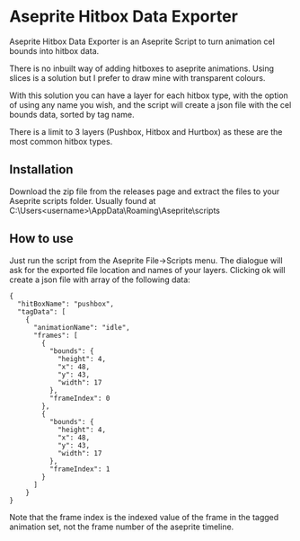 # Aseprite Hitbox Data Exporter

Aseprite Hitbox Data Exporter is an Aseprite Script to turn animation cel bounds into hitbox data.

There is no inbuilt way of adding hitboxes to aseprite animations. Using slices is a solution but I prefer to draw mine with transparent colours.

With this solution you can have a layer for each hitbox type, with the option of using any name you wish, and the script will create a json file with the cel bounds data, sorted by tag name.

There is a limit to 3 layers (Pushbox, Hitbox and Hurtbox) as these are the most common hitbox types.

## Installation
Download the zip file from the releases page and extract the files to your Aseprite scripts folder. Usually found at C:\Users\<username>\AppData\Roaming\Aseprite\scripts

## How to use
Just run the script from the Aseprite File->Scripts menu.
The dialogue will ask for the exported file location and names of your layers. Clicking ok will create a json file with array of the following data:

````
{
  "hitBoxName": "pushbox",
  "tagData": [
    {
      "animationName": "idle",
      "frames": [
        {
          "bounds": {
            "height": 4,
            "x": 48,
            "y": 43,
            "width": 17
          },
          "frameIndex": 0
        },
        {
          "bounds": {
            "height": 4,
            "x": 48,
            "y": 43,
            "width": 17
          },
          "frameIndex": 1
        }
      ]
    }
}
````

Note that the frame index is the indexed value of the frame in the tagged animation set, not the frame number of the aseprite timeline.
